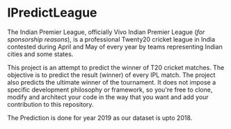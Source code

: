 # IPredictLeague
The Indian Premier League, officially Vivo Indian Premier League (_for sponsorship reasons_), 
is a professional Twenty20 cricket league in India contested during April and May of every year by teams representing Indian cities and some states.

This project is an attempt to predict the winner of T20 cricket matches. 
The objective is to predict the result (winner) of every IPL match. The project also predicts the ultimate winner of the tournament.
It does not impose a specific development philosophy or framework, so you're free to clone, modify and architect your code in the way that you want and add your contribution to this repository.

The Prediction is done for year 2019 as our dataset is upto 2018. 
